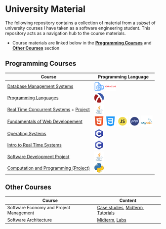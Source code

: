 # University Material 

The following repository contains a collection of material from a *subset* of university courses I have taken as a software engineering student. This repository acts as a navigation hub to the course materials. 

- Course materials are linked below in the **[Programming Courses](#programming-courses)** and **[Other Courses](#other-courses)** section

## Programming Courses
 
| Course | Programming Language | 
| ------ | -------------------- |
|[Database Management Systems](/courses/database-management/)|<img align="center" height="32" width="32" src="icons/sql_icon.png"> <img align="center" height="32" width="35" src="icons/oracle_icon.png">|
|[Programming Languages](https://github.com/va9id/racket-course)|<img align="center" height="32" width="32" padding-right="10px;" src="icons/racket_icon.png"> |
|[Real Time Concurrent Systems](https://github.com/va9id/concurrent-systems-course) + [Project](https://github.com/ConnorMarcus/SYSC3303Project)|<img align="center" height="32" width="32" src="icons/java_icon.png">|
|[Fundamentals of Web Developement](/courses/intro-web-dev/)|<img align="center" height="32" width="32" src="icons/html_icon.png"> <img align="center" height="34" width="34" src="icons/css_icon.png"> <img align="center" height="36" width="36" src="icons/javascript_icon.png"> <img align="center" height="36" width="36" src="icons/php_icon.png"> <img align="center" height="36" width="36" src="icons/mysql_icon.png">|
|[Operating Systems](https://github.com/va9id/operating-systems-course)|<img align="center" height="32" width="32" src="icons/c_icon.png">|
|[Intro to Real Time Systems](/courses/real-time-systems/)|<img align="center" height="32" width="32" src="icons/c_icon.png">|
|[Software Development Project](https://github.com/va9id/monopoly)|<img align="center" height="32" width="32" src="icons/java_icon.png">|
|[Computation and Programming (Project)](https://github.com/va9id/cli-image-editor)|<img align="center" height="32" width="32" src="icons/python_icon.png">|

## Other Courses

| Course | Content |
| ------ | ------- |
|Software Economy and Project Management|[Case studies](courses/project-management/case-studies/), [Midterm](courses/project-management/midterm.pdf), [Tutorials](courses/project-management/tutorials/) |
|Software Architecture|[Midterm](/courses/software-architecture/midterm.pdf), [Labs](/courses/software-architecture/labs/)|